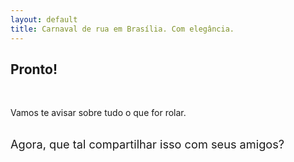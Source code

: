 ```yaml
---
layout: default
title: Carnaval de rua em Brasília. Com elegância.
---
```


## Pronto!

<br>

Vamos te avisar sobre tudo o que for rolar.

<br>

<div style='font-size:1.3em'>
  
  <div style='float:left; margin-right:10px' >
    Agora, que tal compartilhar isso com seus amigos?
  </div>

  <div style='float:left' >
    <div class="fb-share-button" data-href="http://brunopedroso.github.io/vqf/" data-layout="button"></div>  
  </div>
  
</div>

<br><br><br><br>